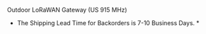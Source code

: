 Outdoor LoRaWAN Gateway (US 915 MHz)

* The Shipping Lead Time for Backorders is 7-10 Business Days. *
